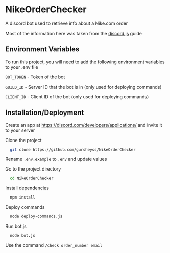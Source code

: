 # NikeOrderChecker

A discord bot used to retrieve info about a Nike.com order

Most of the information here was taken from the [discord.js](https://discordjs.guide/#before-you-begin) guide
## Environment Variables

To run this project, you will need to add the following environment variables to your .env file

`BOT_TOKEN` - Token of the bot

`GUILD_ID` - Server ID that the bot is in (only used for deploying commands)

`CLIENT_ID` - Client ID of the bot (only used for deploying commands)

## Installation/Deployment

Create an app at https://discord.com/developers/applications/ and invite it to your server

Clone the project

```bash
  git clone https://github.com/gursheyss/NikeOrderChecker
```
Rename `.env.example` to `.env` and update values

Go to the project directory

```bash
  cd NikeOrderChecker
```

Install dependencies

```bash
  npm install
```

Deploy commands
```bash
  node deploy-commands.js
```

Run bot.js

```bash
  node bot.js
```

Use the command `/check order_number email`